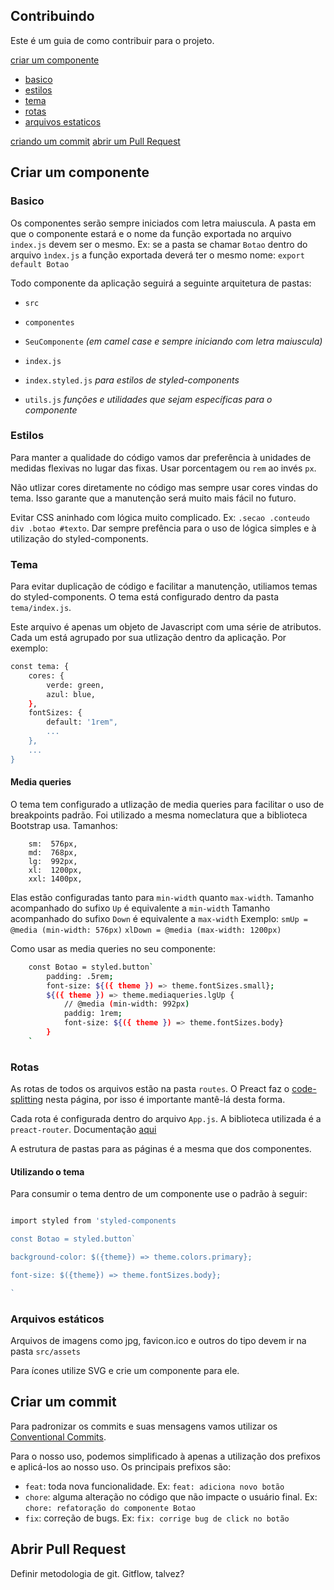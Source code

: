 ## Contribuindo


Este é um guia de como contribuir para o projeto.


[criar um componente](#criar-um-componente)
*  [basico](#basico)
*  [estilos](#estilos)
*  [tema](#tema)
*  [rotas](#rotas)
*  [arquivos estaticos](#estaticos)

[criando um commit](#criar-um-commit)
[abrir um Pull Request](#abrir-pull-request)


## Criar um componente

### Basico

Os componentes serão sempre iniciados com letra maiuscula. A pasta em que o componente estará e o nome da função exportada no arquivo `index.js` devem ser o mesmo. Ex: se a pasta se chamar `Botao` dentro do arquivo `ìndex.js` a função exportada deverá ter o mesmo nome: `export default Botao`

Todo componente da aplicação seguirá a seguinte arquitetura de pastas:

*  `src`

*  `componentes`

*  `SeuComponente`  *(em camel case e sempre iniciando com letra maiuscula)*

*  `index.js`

*  `index.styled.js`  *para estilos de styled-components*

*  `utils.js`  *funções e utilidades que sejam específicas para o componente*

### Estilos
Para manter a qualidade do código vamos dar preferência à unidades de medidas flexivas no lugar das fixas.  Usar porcentagem ou `rem` ao invés `px`.  

Não utlizar cores diretamente no código mas sempre usar cores vindas do tema. Isso garante que a manutenção será muito mais fácil no futuro.

Evitar CSS aninhado com lógica muito complicado. Ex: `.secao .conteudo div .botao #texto`. Dar sempre prefência para o uso de lógica simples e à utilização do styled-components.

### Tema

Para evitar duplicação de código e facilitar a manutenção, utiliamos temas do styled-components. O tema está configurado dentro da pasta `tema/index.js`.

Este arquivo é apenas um objeto de Javascript com uma série de atributos. Cada um está agrupado por sua utlização dentro da aplicação. Por exemplo:
``` bash 
const tema: {
	cores: {
		verde: green,
		azul: blue,
	},
	fontSizes: {
		default: '1rem",
		...
	},
	...
}
```

#### Media queries

O tema tem configurado a utlização de media queries para facilitar o uso de breakpoints padrão. Foi utilizado a mesma nomeclatura que a biblioteca Bootstrap usa.
Tamanhos:
```
	sm:  576px,
	md:  768px,
	lg:  992px,
	xl:  1200px,
	xxl: 1400px,
```

Elas estão configuradas tanto para `min-width` quanto `max-width`.
Tamanho acompanhado do sufixo `Up` é equivalente a `min-width` 
Tamanho acompanhado do sufixo `Down` é equivalente a `max-width` 
Exemplo: `smUp = @media (min-width: 576px)`
`xlDown = @media (max-width: 1200px)`

Como usar as media queries no seu componente: 
```bash 
	const Botao = styled.button`
		padding: .5rem;
		font-size: ${({ theme }) => theme.fontSizes.small};
		${({ theme }) => theme.mediaqueries.lgUp {
			// @media (min-width: 992px)
			paddig: 1rem;
			font-size: ${({ theme }) => theme.fontSizes.body}
		} 
	`
``` 

### Rotas

As rotas de todos os arquivos estão na pasta `routes`. O Preact faz o [code-splitting](https://developer.mozilla.org/en-US/docs/Glossary/Code_splitting) nesta página, por isso é importante mantê-lá desta forma.
  

Cada rota é configurada dentro do arquivo `App.js`. A biblioteca utilizada é a `preact-router`. Documentação [aqui](https://github.com/preactjs/preact-router)

A estrutura de pastas para as páginas é a mesma que dos componentes.
  

#### Utilizando o tema

Para consumir o tema dentro de um componente use o padrão à seguir:

``` bash

import styled from 'styled-components

const Botao = styled.button`

background-color: $({theme}) => theme.colors.primary};

font-size: $({theme}) => theme.fontSizes.body};

`

```

### Arquivos estáticos
Arquivos de imagens como jpg, favicon.ico e outros do tipo devem ir na pasta `src/assets`

Para ícones utilize SVG e crie um componente para ele. 

## Criar um commit
Para padronizar os commits e suas mensagens vamos utilizar os [Conventional Commits](https://www.conventionalcommits.org/en/v1.0.0/).

Para o nosso uso, podemos simplificado à apenas a utilização dos prefixos e aplicá-los ao nosso uso. Os principais prefixos são: 

* `feat`: toda nova funcionalidade. Ex: `feat: adiciona novo botão`
* `chore`: alguma alteração no código que não impacte o usuário final. Ex: `chore: refatoração do componente Botao`
* `fix`: correção de bugs. Ex: `fix: corrige bug de click no botão`

## Abrir Pull Request
Definir metodologia de git. Gitflow, talvez?
